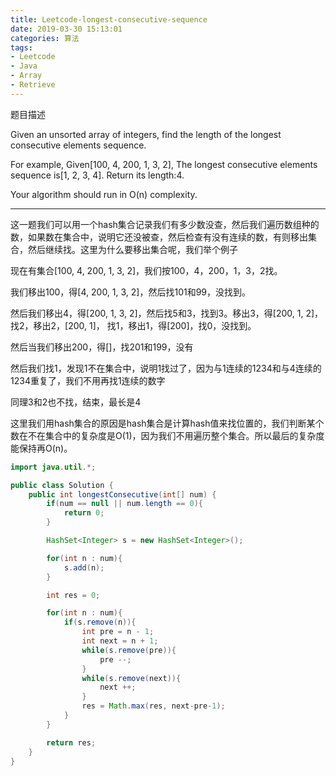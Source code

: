 ```yaml
---
title: Leetcode-longest-consecutive-sequence
date: 2019-03-30 15:13:01
categories: 算法
tags:
- Leetcode
- Java
- Array
- Retrieve
---
```

题目描述

Given an unsorted array of integers, find the length of the longest consecutive elements sequence.

For example,
Given[100, 4, 200, 1, 3, 2],
The longest consecutive elements sequence is[1, 2, 3, 4]. Return its length:4.

Your algorithm should run in O(n) complexity.
<!--more-->
---

这一题我们可以用一个hash集合记录我们有多少数没查，然后我们遍历数组种的数，如果数在集合中，说明它还没被查，然后检查有没有连续的数，有则移出集合，然后继续找。这里为什么要移出集合呢，我们举个例子

现在有集合[100, 4, 200, 1, 3, 2]，我们按100，4，200，1，3，2找。

我们移出100，得[4, 200, 1, 3, 2]，然后找101和99，没找到。

然后我们移出4，得[200, 1, 3, 2]，然后找5和3，找到3。移出3，得[200, 1, 2]，找2，移出2，[200, 1]， 找1，移出1，得[200]，找0，没找到。

然后当我们移出200，得[]，找201和199，没有

然后我们找1，发现1不在集合中，说明1找过了，因为与1连续的1234和与4连续的1234重复了，我们不用再找1连续的数字

同理3和2也不找，结束，最长是4

这里我们用hash集合的原因是hash集合是计算hash值来找位置的，我们判断某个数在不在集合中的复杂度是O(1)，因为我们不用遍历整个集合。所以最后的复杂度能保持再O(n)。



```java
import java.util.*;

public class Solution {
    public int longestConsecutive(int[] num) {
        if(num == null || num.length == 0){
            return 0;
        }

        HashSet<Integer> s = new HashSet<Integer>();

        for(int n : num){
            s.add(n);
        }

        int res = 0;

        for(int n : num){
            if(s.remove(n)){
                int pre = n - 1;
                int next = n + 1;
                while(s.remove(pre)){
                    pre --;
                }
                while(s.remove(next)){
                    next ++;
                }
                res = Math.max(res, next-pre-1);
            }
        }

        return res;
    }
}
```
